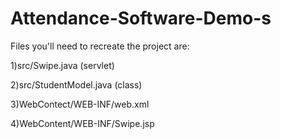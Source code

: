 # Attendance-Software-Demo-s
Files you'll need to recreate the project are:

1)src/Swipe.java (servlet)

2)src/StudentModel.java (class)

3)WebContect/WEB-INF/web.xml

4)WebContent/WEB-INF/Swipe.jsp
